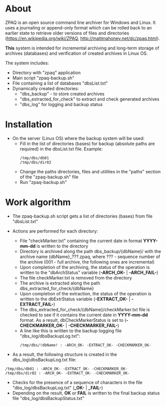 # About
ZPAQ is an open source command line archiver for Windows and Linux. It uses a journaling or append-only format which can be rolled back to an earlier state to retrieve older versions of files and directories (https://en.wikipedia.org/wiki/ZPAQ, http://mattmahoney.net/dc/zpaq.html).

**This** system is intended for incremental archiving and long-term storage of archives (databases) and verification of created archives in Linux OS.

The system includes:
- Directory with "zpaq" application
- Main script "zpaq-backup.sh"
- File containing a list of databases "dbsList.txt"
- Dynamically created directories:
  - "dbs_backup" - to store created archives
  - "dbs_extracted_for_check" to extract and check generated archives
  - "dbs_log" for logging and backup status

# Installation
- On the server (Linux OS) where the backup system will be used:
  - Fill in the list of directories (bases) for backup (absolute paths are required) in the dbsList.txt file. Example:
    ```
    /tmp/dbs/db01
    /tmp/dbs/dir02
    ```
  - Change the paths directories, files and utilities in the "paths" section of the "zpaq-backup.sh" file
  - Run "zpaq-backup.sh"

# Work algorithm
- The zpaq-backup.sh script gets a list of directories (bases) from file "dbsList.txt"
- Actions are performed for each directory:
  - File "checkMarker.txt" containing the current date in format **YYYY-mm-dd** is written to the directory
  - Directory is archived along the path dbs_backup/{dbName}/ with the archive name {dbName}_???.zpaq, where ??? - sequence number of the archive (001 - full archive, the following ones are incremental)
  - Upon completion of the archiving, the status of the operation is written to the "dbArchStatus" variable (**-ARCH_OK-** | **-ARCH_FAIL-**)
  - The file checkMarker.txt is removed from the directory
  - The archive is extracted along the path dbs_extracted_for_check/{dbName}
  - Upon completion of the extraction, the status of the operation is written to the dbExtrStatus variable (**-EXTRACT_OK-** | **-EXTRACT_FAIL-**)
  - The dbs_extracted_for_check/{dbName}/checkMarker.txt file is checked to see if it contains the current date in **YYYY-mm-dd** format. As a result, dbCheckMarkerStatus is set to (**-CHECKMARKER_OK-** | **-CHECKMARKER_FAIL-**)
  - A line like this is written to the backup logging file "dbs_log/dbsBackupLog.txt":
    ```
    /tmp/dbs/!dbName! : -ARCH_OK- -EXTRACT_OK- -CHECKMARKER_OK-
    ```

- As a result, the following structure is created in the dbs_log\dbsBackupLog.txt file:
```
/tmp/dbs/db01 : -ARCH_OK- -EXTRACT_OK- -CHECKMARKER_OK-
/tmp/dbs/dir02 : -ARCH_OK- -EXTRACT_OK- -CHECKMARKER_OK-
```

- Checks for the presence of a sequence of characters in the file "dbs_log/dbsBackupLog.txt" (**_OK-** | **_FAIL-**)
- Depending on the result, **OK** or **FAIL** is written to the final backup status file "dbs_log/dbsBackupStatus.txt"
